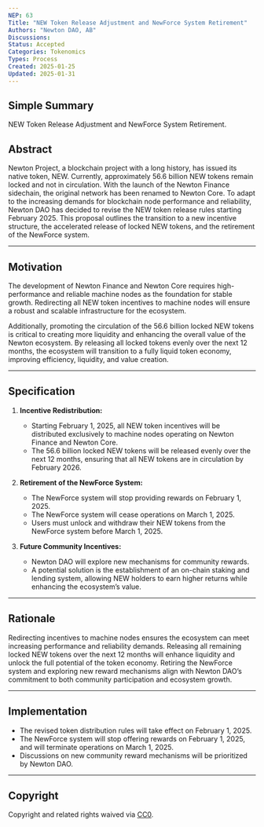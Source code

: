 ```yaml
---
NEP: 63
Title: "NEW Token Release Adjustment and NewForce System Retirement"
Authors: "Newton DAO, AB"
Discussions:
Status: Accepted
Categories: Tokenomics
Types: Process
Created: 2025-01-25
Updated: 2025-01-31
---
```


## Simple Summary

NEW Token Release Adjustment and NewForce System Retirement.

## Abstract  

Newton Project, a blockchain project with a long history, has issued its native token, NEW. Currently, approximately 56.6 billion NEW tokens remain locked and not in circulation. With the launch of the Newton Finance sidechain, the original network has been renamed to Newton Core. To adapt to the increasing demands for blockchain node performance and reliability, Newton DAO has decided to revise the NEW token release rules starting February 2025. This proposal outlines the transition to a new incentive structure, the accelerated release of locked NEW tokens, and the retirement of the NewForce system.  

---

## Motivation  

The development of Newton Finance and Newton Core requires high-performance and reliable machine nodes as the foundation for stable growth. Redirecting all NEW token incentives to machine nodes will ensure a robust and scalable infrastructure for the ecosystem.  

Additionally, promoting the circulation of the 56.6 billion locked NEW tokens is critical to creating more liquidity and enhancing the overall value of the Newton ecosystem. By releasing all locked tokens evenly over the next 12 months, the ecosystem will transition to a fully liquid token economy, improving efficiency, liquidity, and value creation.  

---

## Specification  

1. **Incentive Redistribution:**  
   - Starting February 1, 2025, all NEW token incentives will be distributed exclusively to machine nodes operating on Newton Finance and Newton Core.  
   - The 56.6 billion locked NEW tokens will be released evenly over the next 12 months, ensuring that all NEW tokens are in circulation by February 2026.  

2. **Retirement of the NewForce System:**  
   - The NewForce system will stop providing rewards on February 1, 2025.  
   - The NewForce system will cease operations on March 1, 2025.  
   - Users must unlock and withdraw their NEW tokens from the NewForce system before March 1, 2025.  

3. **Future Community Incentives:**  
   - Newton DAO will explore new mechanisms for community rewards.  
   - A potential solution is the establishment of an on-chain staking and lending system, allowing NEW holders to earn higher returns while enhancing the ecosystem’s value.  

---

## Rationale  

Redirecting incentives to machine nodes ensures the ecosystem can meet increasing performance and reliability demands. Releasing all remaining locked NEW tokens over the next 12 months will enhance liquidity and unlock the full potential of the token economy. Retiring the NewForce system and exploring new reward mechanisms align with Newton DAO’s commitment to both community participation and ecosystem growth.  

---

## Implementation  

- The revised token distribution rules will take effect on February 1, 2025.  
- The NewForce system will stop offering rewards on February 1, 2025, and will terminate operations on March 1, 2025.  
- Discussions on new community reward mechanisms will be prioritized by Newton DAO.  

---

## Copyright  

Copyright and related rights waived via [CC0](https://creativecommons.org/publicdomain/zero/1.0/).

